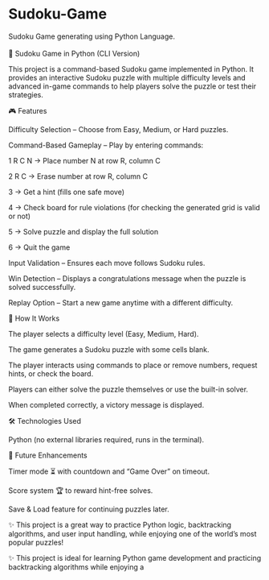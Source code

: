 # Sudoku-Game
Sudoku Game generating using Python Language. 
<br> <br>
🧩 Sudoku Game in Python (CLI Version)

This project is a command-based Sudoku game implemented in Python. It provides an interactive Sudoku puzzle with multiple difficulty levels and advanced in-game commands to help players solve the puzzle or test their strategies.

🎮 Features

Difficulty Selection – Choose from Easy, Medium, or Hard puzzles.

Command-Based Gameplay – Play by entering commands:

1 R C N → Place number N at row R, column C

2 R C → Erase number at row R, column C

3 → Get a hint (fills one safe move)

4 → Check board for rule violations (for checking the generated grid is valid or not) 

5 → Solve puzzle and display the full solution

6 → Quit the game

Input Validation – Ensures each move follows Sudoku rules.

Win Detection – Displays a congratulations message when the puzzle is solved successfully.

Replay Option – Start a new game anytime with a different difficulty.

🚀 How It Works

The player selects a difficulty level (Easy, Medium, Hard).

The game generates a Sudoku puzzle with some cells blank.

The player interacts using commands to place or remove numbers, request hints, or check the board.

Players can either solve the puzzle themselves or use the built-in solver.

When completed correctly, a victory message is displayed.

🛠️ Technologies Used

Python (no external libraries required, runs in the terminal).

📌 Future Enhancements

Timer mode ⏳ with countdown and “Game Over” on timeout.

Score system 🏆 to reward hint-free solves.

Save & Load feature for continuing puzzles later.

✨ This project is a great way to practice Python logic, backtracking algorithms, and user input handling, while enjoying one of the world’s most popular puzzles!

✨ This project is ideal for learning Python game development and practicing backtracking algorithms while enjoying a 
